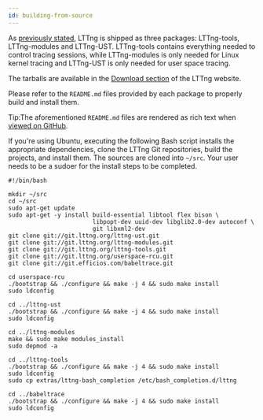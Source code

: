 ```yaml
---
id: building-from-source
---
```


As [previously stated](#doc-installing-lttng), LTTng is shipped as
three packages: LTTng-tools, LTTng-modules and LTTng-UST. LTTng-tools
contains everything needed to control tracing sessions, while
LTTng-modules is only needed for Linux kernel tracing and LTTng-UST is
only needed for user space tracing.

The tarballs are available in the
<a href="http://lttng.org/download#build-from-source" class="ext">Download
section</a> of the LTTng website.

Please refer to the `README.md` files provided by each package to
properly build and install them.

<div class="tip">
<p>
<span class="t">Tip:</span>The aforementioned <code>README.md</code> files
are rendered as rich text when
<a href="https://github.com/lttng" class="ext">viewed on GitHub</a>.
</p>
</div>

If you're using Ubuntu, executing the following Bash script
installs the appropriate dependencies, clone the LTTng
Git repositories, build the projects, and install them. The sources
are cloned into `~/src`. Your user needs to be a sudoer for the install
steps to be completed.

~~~ text
#!/bin/bash

mkdir ~/src
cd ~/src
sudo apt-get update
sudo apt-get -y install build-essential libtool flex bison \
                        libpopt-dev uuid-dev libglib2.0-dev autoconf \
                        git libxml2-dev
git clone git://git.lttng.org/lttng-ust.git
git clone git://git.lttng.org/lttng-modules.git
git clone git://git.lttng.org/lttng-tools.git
git clone git://git.lttng.org/userspace-rcu.git
git clone git://git.efficios.com/babeltrace.git

cd userspace-rcu
./bootstrap && ./configure && make -j 4 && sudo make install
sudo ldconfig

cd ../lttng-ust
./bootstrap && ./configure && make -j 4 && sudo make install
sudo ldconfig

cd ../lttng-modules
make && sudo make modules_install
sudo depmod -a

cd ../lttng-tools
./bootstrap && ./configure && make -j 4 && sudo make install
sudo ldconfig
sudo cp extras/lttng-bash_completion /etc/bash_completion.d/lttng

cd ../babeltrace
./bootstrap && ./configure && make -j 4 && sudo make install
sudo ldconfig
~~~
